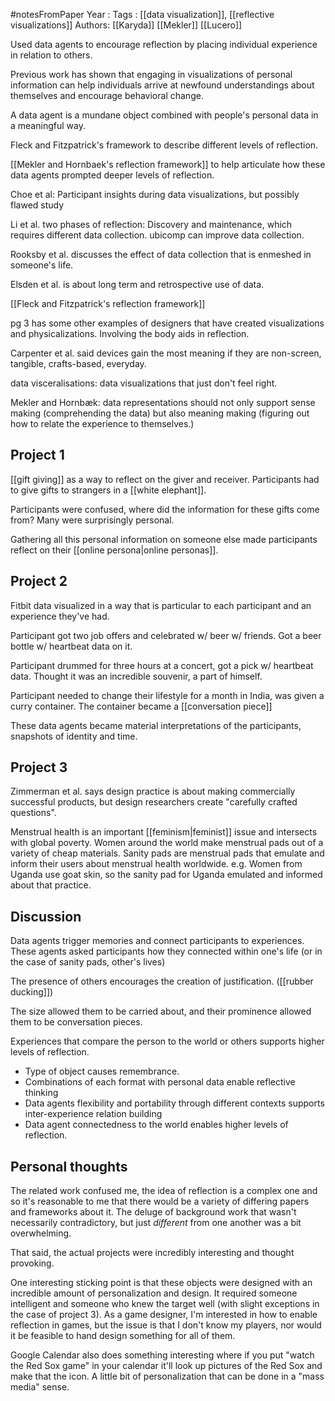 #notesFromPaper
Year   :
Tags   : [[data visualization]], [[reflective visualizations]]
Authors: [[Karyda]] [[Mekler]] [[Lucero]]

Used data agents to encourage reflection by placing individual experience in relation to others.

Previous work has shown that engaging in visualizations of personal information can help individuals arrive at newfound understandings about themselves and encourage behavioral change.

A data agent is a mundane object combined with people's personal data in a meaningful way.

Fleck and Fitzpatrick's framework to describe different levels of reflection.

[[Mekler and Hornbaek's reflection framework]] to help articulate how these data agents prompted deeper levels of reflection. 

Choe et al: Participant insights during data visualizations, but possibly flawed study

Li et al. two phases of reflection: Discovery and maintenance, which requires different data collection. ubicomp can improve data collection.

Rooksby et al. discusses the effect of data collection that is enmeshed in someone's life.

Elsden et al. is about long term and retrospective use of data.

[[Fleck and Fitzpatrick's reflection framework]]

pg 3 has some other examples of designers that have created visualizations and physicalizations. Involving the body aids in reflection.

Carpenter et al. said devices gain the most meaning if they are non-screen, tangible, crafts-based, everyday.

data visceralisations: data visualizations that just don't feel right.

Mekler and Hornbæk: data representations should not only support sense making (comprehending the data) but also meaning making (figuring out how to relate the experience to themselves.)

Project 1
---------

[[gift giving]] as a way to reflect on the giver and receiver. Participants had to give gifts to strangers in a [[white elephant]].

Participants were confused, where did the information for these gifts come from? Many were surprisingly personal.

Gathering all this personal information on someone else made participants reflect on their [[online persona|online personas]].

Project 2
---------

Fitbit data visualized in a way that is particular to each participant and an experience they've had. 

Participant got two job offers and celebrated w/ beer w/ friends. Got a beer bottle w/ heartbeat data on it.

Participant drummed for three hours at a concert, got a pick w/ heartbeat data. Thought it was an incredible souvenir, a part of himself.

Participant needed to change their lifestyle for a month in India, was given a curry container. The container became a [[conversation piece]]

These data agents became material interpretations of the participants, snapshots of identity and time.

Project 3
---------

Zimmerman et al. says design practice is about making commercially successful products, but design researchers create "carefully crafted questions".

Menstrual health is an important [[feminism|feminist]] issue and intersects with global poverty. Women around the world make menstrual pads out of a variety of cheap materials. Sanity pads are menstrual pads that emulate and inform their users about menstrual health worldwide. e.g. Women from Uganda use goat skin, so the sanity pad for Uganda emulated and informed about that practice.

Discussion
----------

Data agents trigger memories and connect participants to experiences. These agents asked participants how they connected within one's life (or in the case of sanity pads, other's lives)

The presence of others encourages the creation of justification. ([[rubber ducking]])

The size allowed them to be carried about, and their prominence allowed them to be conversation pieces.

Experiences that compare the person to the world or others supports higher levels of reflection.

 - Type of object causes remembrance.
 - Combinations of each format with personal data enable reflective thinking
 - Data agents flexibility and portability through different contexts supports inter-experience relation building
 - Data agent connectedness to the world enables higher levels of reflection.

Personal thoughts
-----------------

The related work confused me, the idea of reflection is a complex one and so it's reasonable to me that there would be a variety of differing papers and frameworks about it. The deluge of background work that wasn't necessarily contradictory, but just *different* from one another was a bit overwhelming.

That said, the actual projects were incredibly interesting and thought provoking.

One interesting sticking point is that these objects were designed with an incredible amount of personalization and design. It required someone intelligent and someone who knew the target well (with slight exceptions in the case of project 3). As a game designer, I'm interested in how to enable reflection in games, but the issue is that I don't know my players, nor would it be feasible to hand design something for all of them. 

Google Calendar also does something interesting where if you put "watch the Red Sox game" in your calendar it'll look up pictures of the Red Sox and make that the icon. A little bit of personalization that can be done in a "mass media" sense.

